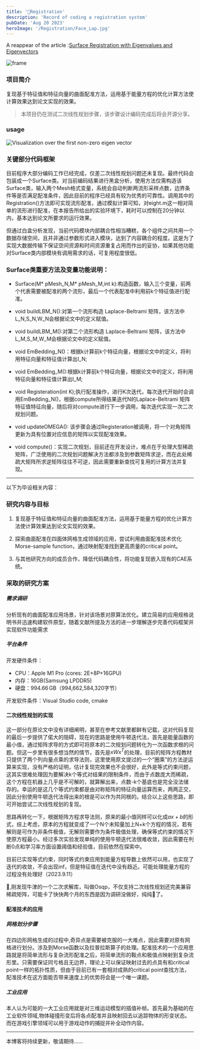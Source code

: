 ```yaml
---
title: '📐Registration'
description: 'Record of coding a registration system'
pubDate: 'Aug 20 2023'
heroImage: '/Registration/Face_Lap.jpg'
---
```



A reappear of the article :[Surface Registration with Eigenvalues and Eigenvectors](https://ieeexplore.ieee.org/document/8713894)

![frame](/Registration/frame.png)

### 项目简介

复现基于特征值和特征向量的曲面配准方法，运用基于能量方程的优化计算方法使计算效果达到论文实现的效果。

> 本项目仍在测试二次线性规划步骤，该步骤设计编码完成后将会开源分享。

### usage




![Visualization over the first non-zero eigen vector](/Registration/LAP.png)

### **关键部分代码框架**

目前程序大部分编码工作已经完成，仅差二次线性规划问题还未复现。最终代码会包装成一个Surface类。对当前编码结果进行黑盒分析，使用方法仅需构造该Surface类，输入两个Mesh格式变量，系统会自动判断两流形采样点数，边界条件等是否满足配准条件，因此目前的程序已经具有较为优秀的可靠性。调用其中的Registration()方法即可实现流形配准，通过模拟计算可知，对eight.m这一相对简单的流形进行配准，在本报告所给出的实验环境下，耗时可以控制在20分钟以内，基本达到论文所要求的运行效果。

但通过白盒分析发现，当前代码模块内部耦合性相当糟糕，各个组件之间共用一个数据存储空间，且并非通过参数形式进入模块，达到了内容耦合的程度。这是为了实现大数据传输下保证空间资源和时间资源重复占用而作出的妥协，如果其他功能对Surface类内部模块有调用需求的话，可复用程度很低。



###   Surface类重要方法及变量功能说明：  

- Surface(M* pMesh_N,M* pMesh_M,int k):构造函数，输入三个变量，前两个代表需要被配准的两个流形，最后一个代表配准中利用前k个特征值进行配准。 

- void buildLBM_N():对第一个流形构造 Laplace-Beltrami 矩阵，该方法中L_N,S_N,W_N会根据论文中的定义赋值。 

- void buildLBM_M():对第二个流形构造 Laplace-Beltrami 矩阵，该方法中L_M,S_M,W_M会根据论文中的定义赋值。  

- void EmBedding_N()：根据k计算前k个特征向量，根据论文中的定义，将利用特征向量和特征值计算出I_N;  
- void EmBedding_M():根据k计算前k个特征向量，根据论文中的定义，将利用特征向量和特征值计算出I_M;  
- void Registeration(int K);执行配准操作，进行K次迭代，每次迭代开始时会调用EmBedding_N()，根据compute所得结果迭代N的Laplace-Beltrami 矩阵特征值特征向量，随后将对compute进行下一步调用，每次迭代实现一次二次规划问题。  

- void updateOMEGA(): 该步骤会通过Registeration被调用，将一个对角矩阵更新为具有位置对应信息的矩阵以实现配准效果。  

- void compute()：实现二次规划，目前还在开发设计，难点在于处理大型稀疏矩阵，广泛使用的二次规划问题解决方法都涉及到参数矩阵求逆，而在此处稀疏大矩阵所求逆矩阵往往不可逆，因此需要重新查找可复用的计算方法并复现。  

---

以下为毕设相关内容：

### 研究内容与目标

1. 复现基于特征值和特征向量的曲面配准方法，运用基于能量方程的优化计算方法使计算效果达到论文实现的效果。

2. 探索曲面配准在四面体网格生成领域的应用，尝试利用曲面配准技术优化Morse-sample function，通过映射配准找到更高质量的critical point。

3. 与其他研究方向的成员合作，降低代码耦合性，将功能复现嵌入现有的CAE系统。

### 采取的研究方案

##### 需求调研

分析现有的曲面配准应用场景，针对该场景对原算法优化。建立简易的应用规格说明书并迅速构建软件原型，随着文献所提及方法的进一步理解逐步完善代码框架并实现软件功能需求

##### 平台条件

开发硬件条件：

- CPU：Apple M1 Pro (cores: 2E+8P+16GPU)
- 内存：16GB(Samsung LPDDR5)
- 硬盘：994.66 GB（994,662,584,320字节）

开发软件条件：Visual Studio code, cmake

#### 二次线性规划的实现

 这一部分在原论文中没有详细阐明，甚至在参考文献里都鲜有记载，这对代码复现的最后一步提供了偌大的阻碍，现在的思路是使用牛顿迭代法，首先是能量函数的最小值，通过矩阵求导的方式即可将原本的二次规划问题转化为一次函数求根的问题。但这一步里有很多想当然的情节，首先是$xWx^T$的处理，目前的矩阵方程教材只提供了两个列向量点乘的求导法则，这里使用原文提过的一个“圈乘”的方法逆运算来实现，没有严格的证明，估计复现完效果也不会很好，此外是等式约束问题，这其实很难处理因为要解决k个等式对结果的限制条件，而由于点数庞大而稀疏，这个方程在机器上几乎是不可解的，就算解出来，点数-k个基底也是完全没法储存的。幸运的是这几个等式约束都是由对称矩阵的特征向量运算而来，两两正交，因此分别使用牛顿迭代法得出来的根是可以作为共同根的。结合以上这些思路，即可开始尝试二次线性规划的复现。

 思路再转化一下，根据矩阵方程求导法则，原来的最小值同样可以化成$ax+b$的形式，综上考虑，原本的方程就变成了一个N个未知量加上N+k个方程的情况，若有解则是可作为非条件极值，无解则需要作为条件极值处理，确保等式约束的情况下使原方程最小。经过多次实验发现单纯的使用牛顿迭代法很难收敛，因此需要在判断0点和学习率方面设置阈值和经验值，目前依然在探索中。

 目前已实现等式约束，同时等式约束应用到能量方程导数上依然可以用，也实现了迭代的收敛，不会出现inf，但是特征值在迭代中没有趋近。可能处理能量方程的过程没有处理好（2023.9.11）

🤡,刚发现牛津的一个二次求解库，叫做Osqp，不仅支持二次线性规划还完美兼容稀疏矩阵，可能卡了快快两个月的东西是因为调研没做好，纯纯🤡了。

#### 配准技术的应用

##### 网格划分步骤
在四边形网格生成的过程中,奇异点是需要被克服的一大难点，因此需要对原有网格进行划分。涉及到Morse函数以及拉普拉斯算子的处理。配准技术的一个应用思路就是将简单流形与复杂流形配准之后，将简单流形的鞍点和极值点映射到复杂流形里。只需要保证同亏格且无边界，理论上可以保证映射过去的点具有和critical point一样的拓扑性质，但由于目前已有一套相对成熟的critical point查找方法，配准技术在这方面能否带来速度上的优势将会是一个唯一课题。

##### 工业应用
本人认为可能的一大工业应用就是对三维运动模型的插值补帧。首先最为基础的在工业软件领域,物体碰撞形变后将各点配准并且映射回去以追踪物体的形变状态。而在游戏引擎领域可以用于游戏动作的捕捉并补全动作内容。


---

本博客将持续更新，敬请期待……
